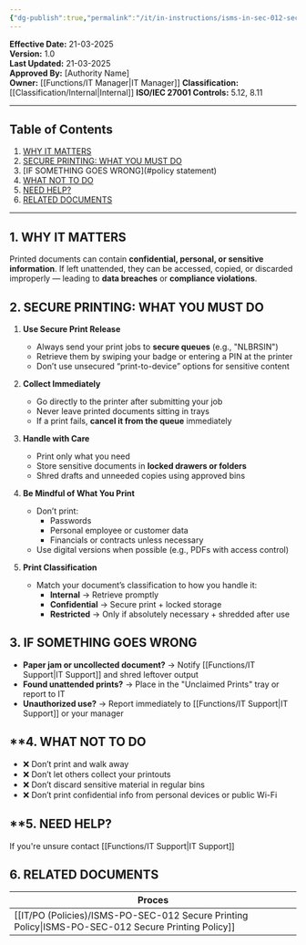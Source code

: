 ```yaml
---
{"dg-publish":true,"permalink":"/it/in-instructions/isms-in-sec-012-secure-printing/","tags":["Instruction","printing"]}
---
```


**Effective Date:** 21-03-2025  
**Version:** 1.0  
**Last Updated:** 21-03-2025  
**Approved By:** [Authority Name]  
**Owner:** [[Functions/IT Manager\|IT Manager]]
**Classification:** [[Classification/Internal\|Internal]]
**ISO/IEC 27001 Controls:** 5.12, 8.11

---
## **Table of Contents**  
1. [WHY IT MATTERS](#purpose)  
2. [SECURE PRINTING: WHAT YOU MUST DO](#scope)  
3. [IF SOMETHING GOES WRONG](#policy statement)  
4. [WHAT NOT TO DO](#roles-and-responsibilities)  
5. [NEED HELP?](#dmarc)  
6. [RELATED DOCUMENTS](#responsibilities)  

---
## **1. WHY IT MATTERS**  
Printed documents can contain **confidential, personal, or sensitive information**. If left unattended, they can be accessed, copied, or discarded improperly — leading to **data breaches** or **compliance violations**.
## **2. SECURE PRINTING: WHAT YOU MUST DO**
1. **Use Secure Print Release**
    - Always send your print jobs to **secure queues** (e.g., "NLBRSIN")
    - Retrieve them by swiping your badge or entering a PIN at the printer
    - Don’t use unsecured “print-to-device” options for sensitive content
        
2. **Collect Immediately**
    - Go directly to the printer after submitting your job
    - Never leave printed documents sitting in trays
    - If a print fails, **cancel it from the queue** immediately
3. **Handle with Care**
    - Print only what you need
    - Store sensitive documents in **locked drawers or folders**
    - Shred drafts and unneeded copies using approved bins
        
4. **Be Mindful of What You Print**
    - Don’t print:
        - Passwords
        - Personal employee or customer data
        - Financials or contracts unless necessary
    - Use digital versions when possible (e.g., PDFs with access control)
        
5. **Print Classification**
    - Match your document’s classification to how you handle it:
        - **Internal** → Retrieve promptly
        - **Confidential** → Secure print + locked storage
        - **Restricted** → Only if absolutely necessary + shredded after use
 
## **3. IF SOMETHING GOES WRONG**

- **Paper jam or uncollected document?** → Notify [[Functions/IT Support\|IT Support]] and shred leftover output
- **Found unattended prints?** → Place in the "Unclaimed Prints" tray or report to IT
- **Unauthorized use?** → Report immediately to [[Functions/IT Support\|IT Support]] or your manager
## **4. WHAT NOT TO DO
- ❌ Don’t print and walk away
- ❌ Don’t let others collect your printouts
- ❌ Don’t discard sensitive material in regular bins
- ❌ Don’t print confidential info from personal devices or public Wi-Fi
## **5. NEED HELP?

If you're unsure contact [[Functions/IT Support\|IT Support]]
## **6. RELATED DOCUMENTS**  

| Proces                                     |
| ------------------------------------------ |
| [[IT/PO (Policies)/ISMS-PO-SEC-012 Secure Printing Policy\|ISMS-PO-SEC-012 Secure Printing Policy]] |












